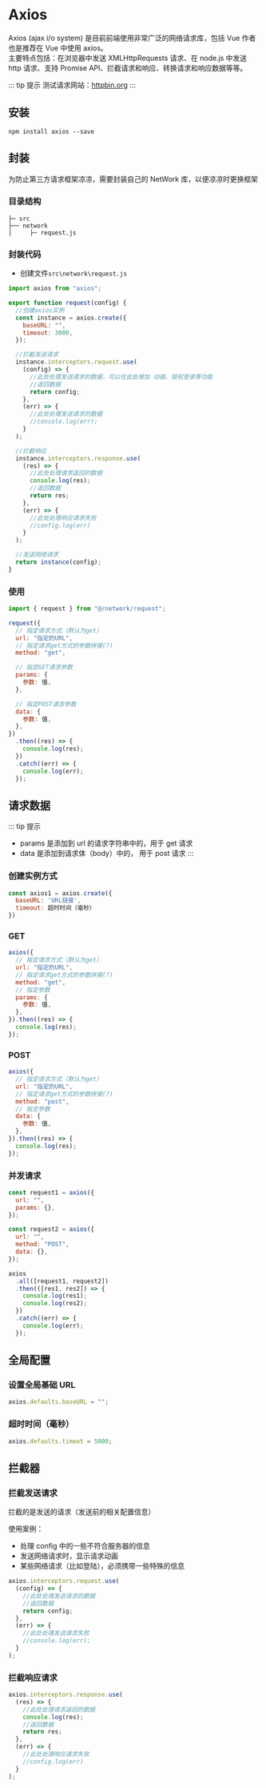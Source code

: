 # Axios

Axios (ajax i/o system) 是目前前端使用非常广泛的网络请求库，包括 Vue 作者也是推荐在 Vue 中使用 axios。  
主要特点包括：在浏览器中发送 XMLHttpRequests 请求、在 node.js 中发送 http 请求、支持 Promise API、拦截请求和响应、转换请求和响应数据等等。

::: tip 提示
测试请求网站：[httpbin.org](http://httpbin.org)
:::

## 安装

`npm install axios --save`

## 封装

为防止第三方请求框架凉凉，需要封装自己的 NetWork 库，以便凉凉时更换框架

### 目录结构

```
├─ src
├── network
│     ├─ request.js
```

### 封装代码

- 创建文件`src\network\request.js`

```js
import axios from "axios";

export function request(config) {
  //创建axios实例
  const instance = axios.create({
    baseURL: "",
    timeout: 3000,
  });

  //拦截发送请求
  instance.interceptors.request.use(
    (config) => {
      //此处处理发送请求的数据，可以在此处增加 动画、授权登录等功能
      //返回数据
      return config;
    },
    (err) => {
      //此处处理发送请求的数据
      //console.log(err);
    }
  );

  //拦截响应
  instance.interceptors.response.use(
    (res) => {
      //此处处理请求返回的数据
      console.log(res);
      //返回数据
      return res;
    },
    (err) => {
      //此处处理响应请求失败
      //config.log(err)
    }
  );

  //发送网络请求
  return instance(config);
}
```

### 使用

```js
import { request } from "@/network/request";

request({
  // 指定请求方式（默认为get）
  url: "指定的URL",
  // 指定请求get方式的参数拼接(?)
  method: "get",

  // 指定GET请求参数
  params: {
    参数: 值,
  },

  // 指定POST请求参数
  data: {
    参数: 值,
  },
})
  .then((res) => {
    console.log(res);
  })
  .catch((err) => {
    console.log(err);
  });
```

## 请求数据

::: tip 提示

- params 是添加到 url 的请求字符串中的，用于 get 请求
- data 是添加到请求体（body）中的， 用于 post 请求
  :::

### 创建实例方式

```js
const axios1 = axios.create({
  baseURL: 'URL链接',
  timeout: 超时时间（毫秒）
})
```

### GET

```js
axios({
  // 指定请求方式（默认为get）
  url: "指定的URL",
  // 指定请求get方式的参数拼接(?)
  method: "get",
  // 指定参数
  params: {
    参数: 值,
  },
}).then((res) => {
  console.log(res);
});
```

### POST

```js
axios({
  // 指定请求方式（默认为get）
  url: "指定的URL",
  // 指定请求get方式的参数拼接(?)
  method: "post",
  // 指定参数
  data: {
    参数: 值,
  },
}).then((res) => {
  console.log(res);
});
```

### 并发请求

```js
const request1 = axios({
  url: "",
  params: {},
});

const request2 = axios({
  url: "",
  method: "POST",
  data: {},
});

axios
  .all([request1, request2])
  .then(([res1, res2]) => {
    console.log(res1);
    console.log(res2);
  })
  .catch((err) => {
    console.log(err);
  });
```

## 全局配置

### 设置全局基础 URL

```js
axios.defaults.baseURL = "";
```

### 超时时间（毫秒）

```js
axios.defaults.timeot = 5000;
```

## 拦截器

### 拦截发送请求

拦截的是发送的请求（发送前的相关配置信息）

使用案例：

- 处理 config 中的一些不符合服务器的信息
- 发送网络请求时，显示请求动画
- 某些网络请求（比如登陆），必须携带一些特殊的信息

```js
axios.interceptors.request.use(
  (config) => {
    //此处处理发送请求的数据
    //返回数据
    return config;
  },
  (err) => {
    //此处处理发送请求失败
    //console.log(err);
  }
);
```

### 拦截响应请求

```js
axios.interceptors.response.use(
  (res) => {
    //此处处理请求返回的数据
    console.log(res);
    //返回数据
    return res;
  },
  (err) => {
    //此处处理响应请求失败
    //config.log(err)
  }
);
```
